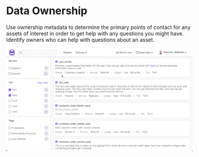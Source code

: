 # Data Ownership

Use ownership metadata to determine the primary points of contact for any assets of interest in order to get help with any questions you might have. Identify owners who can help with questions about an asset.

![](../docs/.gitbook/assets/asset-owners.gif)
